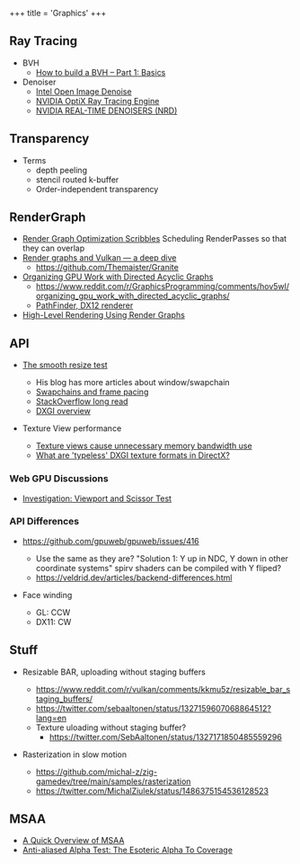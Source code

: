 +++
title = 'Graphics'
+++

## Ray Tracing

- BVH
  - [How to build a BVH – Part 1: Basics](https://jacco.ompf2.com/2022/04/13/how-to-build-a-bvh-part-1-basics/)
- Denoiser
  - [Intel Open Image Denoise](https://www.openimagedenoise.org/)
  - [NVIDIA OptiX Ray Tracing Engine](https://developer.nvidia.com/rtx/ray-tracing/optix)
  - [NVIDIA REAL-TIME DENOISERS (NRD)](https://developer.nvidia.com/rtx/ray-tracing/rt-denoisers)

## Transparency

- Terms
  - depth peeling
  - stencil routed k-buffer
  - Order-independent transparency

## RenderGraph

- [Render Graph Optimization Scribbles](https://www.jeremyong.com/rendering/2019/06/28/render-graph-optimization-scribbles/)
  Scheduling RenderPasses so that they can overlap
- [Render graphs and Vulkan — a deep dive](https://themaister.net/blog/2017/08/15/render-graphs-and-vulkan-a-deep-dive/)
  - https://github.com/Themaister/Granite
- [Organizing GPU Work with Directed Acyclic Graphs](https://levelup.gitconnected.com/organizing-gpu-work-with-directed-acyclic-graphs-f3fd5f2c2af3)
  - https://www.reddit.com/r/GraphicsProgramming/comments/hov5wl/organizing_gpu_work_with_directed_acyclic_graphs/
  - [PathFinder, DX12 renderer](https://github.com/man-in-black382/PathFinder)
- [High-Level Rendering Using Render Graphs](https://ourmachinery.com/post/high-level-rendering-using-render-graphs/)

## API

- [The smooth resize test](https://raphlinus.github.io/rust/gui/2019/06/21/smooth-resize-test.html)
  - His blog has more articles about window/swapchain
  - [Swapchains and frame pacing](https://raphlinus.github.io/ui/graphics/gpu/2021/10/22/swapchain-frame-pacing.html)
  - [StackOverflow long read](https://stackoverflow.com/questions/53000291/how-to-smooth-ugly-jitter-flicker-jumping-when-resizing-windows-especially-drag/)
  - [DXGI overview](https://docs.microsoft.com/en-us/windows/win32/direct3ddxgi/d3d10-graphics-programming-guide-dxgi)

- Texture View performance
  - [Texture views cause unnecessary memory bandwidth use](https://github.com/gpuweb/gpuweb/issues/744)
  - [What are 'typeless' DXGI texture formats in DirectX?](https://stackoverflow.com/questions/63988220/what-are-typeless-dxgi-texture-formats-in-directx)

### Web GPU Discussions

- [Investigation: Viewport and Scissor Test](https://github.com/gpuweb/gpuweb/issues/120)

### API Differences

- https://github.com/gpuweb/gpuweb/issues/416
  - Use the same as they are?
    "Solution 1: Y up in NDC, Y down in other coordinate systems"
    spirv shaders can be compiled with Y fliped?
  - https://veldrid.dev/articles/backend-differences.html

- Face winding
  - GL:   CCW
  - DX11: CW

## Stuff

- Resizable BAR, uploading without staging buffers
  - https://www.reddit.com/r/vulkan/comments/kkmu5z/resizable_bar_staging_buffers/
  - https://twitter.com/sebaaltonen/status/1327159607068864512?lang=en
  - Texture uloading without staging buffer?
    - https://twitter.com/SebAaltonen/status/1327171850485559296

- Rasterization in slow motion
  - https://github.com/michal-z/zig-gamedev/tree/main/samples/rasterization
  - https://twitter.com/MichalZiulek/status/1486375154536128523

## MSAA

- [A Quick Overview of MSAA](https://therealmjp.github.io/posts/msaa-overview/)
- [Anti-aliased Alpha Test: The Esoteric Alpha To Coverage](https://bgolus.medium.com/anti-aliased-alpha-test-the-esoteric-alpha-to-coverage-8b177335ae4f)
